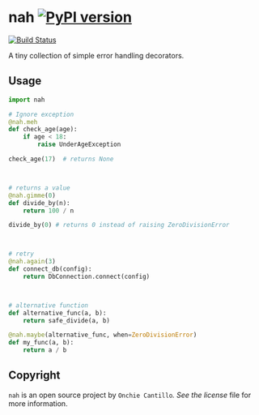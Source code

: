nah [![PyPI version](https://badge.fury.io/py/nah.svg)](https://badge.fury.io/py/nah)
=====================
[![Build Status](https://travis-ci.com/onchie/nah.svg?branch=master)](https://travis-ci.com/onchie/nah)

A tiny collection of simple error handling decorators.

Usage
-----

```python
import nah

# Ignore exception
@nah.meh
def check_age(age):
    if age < 18:
        raise UnderAgeException

check_age(17)  # returns None



# returns a value
@nah.gimme(0)
def divide_by(n):
    return 100 / n

divide_by(0) # returns 0 instead of raising ZeroDivisionError



# retry
@nah.again(3)
def connect_db(config):
    return DbConnection.connect(config)



# alternative function
def alternative_func(a, b):
    return safe_divide(a, b)

@nah.maybe(alternative_func, when=ZeroDivisionError)
def my_func(a, b):
    return a / b

```

Copyright
---------

`nah` is an open source project by `Onchie Cantillo`_. See the license_ file
for more information.
